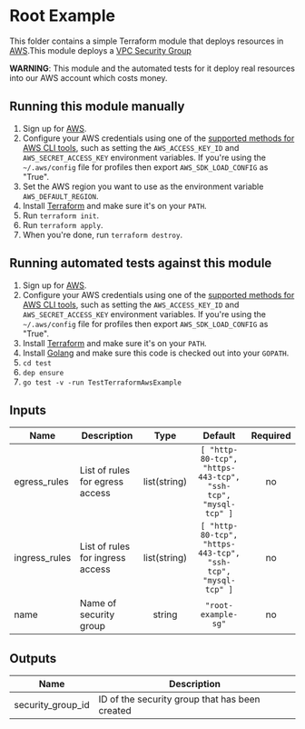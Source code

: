 # Root Example

This folder contains a simple Terraform module that deploys resources in [AWS](https://aws.amazon.com/).This module deploys a [VPC Security Group](https://docs.aws.amazon.com/vpc/latest/userguide/VPC_SecurityGroups.html) 

**WARNING**: This module and the automated tests for it deploy real resources into our AWS account which costs money. 


## Running this module manually

1. Sign up for [AWS](https://aws.amazon.com/).
2. Configure your AWS credentials using one of the [supported methods for AWS CLI
   tools](https://docs.aws.amazon.com/cli/latest/userguide/cli-chap-getting-started.html), such as setting the
   `AWS_ACCESS_KEY_ID` and `AWS_SECRET_ACCESS_KEY` environment variables. If you're using the `~/.aws/config` file for profiles then export `AWS_SDK_LOAD_CONFIG` as "True".
3. Set the AWS region you want to use as the environment variable `AWS_DEFAULT_REGION`.
4. Install [Terraform](https://www.terraform.io/) and make sure it's on your `PATH`.
5. Run `terraform init`.
6. Run `terraform apply`.
7. When you're done, run `terraform destroy`.




## Running automated tests against this module

1. Sign up for [AWS](https://aws.amazon.com/).
1. Configure your AWS credentials using one of the [supported methods for AWS CLI
   tools](https://docs.aws.amazon.com/cli/latest/userguide/cli-chap-getting-started.html), such as setting the
   `AWS_ACCESS_KEY_ID` and `AWS_SECRET_ACCESS_KEY` environment variables. If you're using the `~/.aws/config` file for profiles then export `AWS_SDK_LOAD_CONFIG` as "True".
1. Install [Terraform](https://www.terraform.io/) and make sure it's on your `PATH`.
1. Install [Golang](https://golang.org/) and make sure this code is checked out into your `GOPATH`.
1. `cd test`
1. `dep ensure`
1. `go test -v -run TestTerraformAwsExample`

[/]: / "<!-- BEGINNING OF PRE-COMMIT-TERRAFORM DOCS HOOK -->"
## Inputs

| Name | Description | Type | Default | Required |
|------|-------------|:----:|:-----:|:-----:|
| egress\_rules | List of rules for  egress access | list(string) | `[ "http-80-tcp", "https-443-tcp", "ssh-tcp", "mysql-tcp" ]` | no |
| ingress\_rules | List of rules for ingress access | list(string) | `[ "http-80-tcp", "https-443-tcp", "ssh-tcp", "mysql-tcp" ]` | no |
| name | Name of security group | string | `"root-example-sg"` | no |

## Outputs

| Name | Description |
|------|-------------|
| security\_group\_id | ID of the security group that has been created |

[/]: / "<!-- END OF PRE-COMMIT-TERRAFORM DOCS HOOK -->"